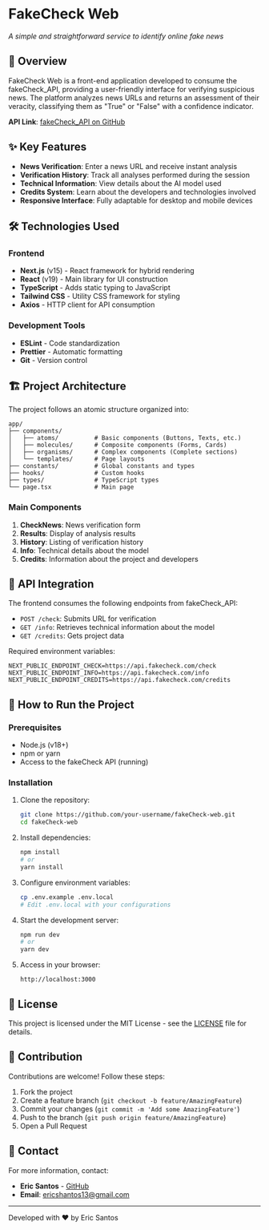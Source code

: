 # FakeCheck Web  

*A simple and straightforward service to identify online fake news*  

## 📌 Overview  

FakeCheck Web is a front-end application developed to consume the fakeCheck_API, providing a user-friendly interface for verifying suspicious news. The platform analyzes news URLs and returns an assessment of their veracity, classifying them as "True" or "False" with a confidence indicator.  

**API Link**: [fakeCheck_API on GitHub](https://github.com/ericshantos/fakeCheck_API)  

## ✨ Key Features  

- **News Verification**: Enter a news URL and receive instant analysis  
- **Verification History**: Track all analyses performed during the session  
- **Technical Information**: View details about the AI model used  
- **Credits System**: Learn about the developers and technologies involved  
- **Responsive Interface**: Fully adaptable for desktop and mobile devices  

## 🛠️ Technologies Used  

### Frontend  
- **Next.js** (v15) - React framework for hybrid rendering  
- **React** (v19) - Main library for UI construction  
- **TypeScript** - Adds static typing to JavaScript  
- **Tailwind CSS** - Utility CSS framework for styling  
- **Axios** - HTTP client for API consumption  

### Development Tools  
- **ESLint** - Code standardization  
- **Prettier** - Automatic formatting  
- **Git** - Version control  

## 🏗️ Project Architecture  

The project follows an atomic structure organized into:  

```
app/
├── components/
│   ├── atoms/          # Basic components (Buttons, Texts, etc.)
│   ├── molecules/      # Composite components (Forms, Cards)
│   ├── organisms/      # Complex components (Complete sections)
│   └── templates/      # Page layouts
├── constants/          # Global constants and types
├── hooks/              # Custom hooks
├── types/              # TypeScript types
└── page.tsx            # Main page
```

### Main Components  

1. **CheckNews**: News verification form  
2. **Results**: Display of analysis results  
3. **History**: Listing of verification history  
4. **Info**: Technical details about the model  
5. **Credits**: Information about the project and developers  

## 🔌 API Integration  

The frontend consumes the following endpoints from fakeCheck_API:  

- `POST /check`: Submits URL for verification  
- `GET /info`: Retrieves technical information about the model  
- `GET /credits`: Gets project data  

Required environment variables:  

```env
NEXT_PUBLIC_ENDPOINT_CHECK=https://api.fakecheck.com/check
NEXT_PUBLIC_ENDPOINT_INFO=https://api.fakecheck.com/info
NEXT_PUBLIC_ENDPOINT_CREDITS=https://api.fakecheck.com/credits
```  

## 🚀 How to Run the Project  

### Prerequisites  

- Node.js (v18+)  
- npm or yarn  
- Access to the fakeCheck API (running)  

### Installation  

1. Clone the repository:  
   ```bash
   git clone https://github.com/your-username/fakeCheck-web.git
   cd fakeCheck-web
   ```  

2. Install dependencies:  
   ```bash
   npm install
   # or
   yarn install
   ```  

3. Configure environment variables:  
   ```bash
   cp .env.example .env.local
   # Edit .env.local with your configurations
   ```  

4. Start the development server:  
   ```bash
   npm run dev
   # or
   yarn dev
   ```  

5. Access in your browser:  
   ```
   http://localhost:3000
   ```  

## 📄 License  

This project is licensed under the MIT License - see the [LICENSE](LICENSE) file for details.  

## 🤝 Contribution  

Contributions are welcome! Follow these steps:  

1. Fork the project  
2. Create a feature branch (`git checkout -b feature/AmazingFeature`)  
3. Commit your changes (`git commit -m 'Add some AmazingFeature'`)  
4. Push to the branch (`git push origin feature/AmazingFeature`)  
5. Open a Pull Request  

## 📧 Contact  

For more information, contact:  

- **Eric Santos** - [GitHub](https://github.com/ericshantos)  
- **Email**: ericshantos13@gmail.com  

---  

Developed with ❤️ by Eric Santos